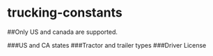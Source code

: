 # trucking-constants

##Only US and canada are supported.

###US and CA states
###Tractor and trailer types
###Driver License
